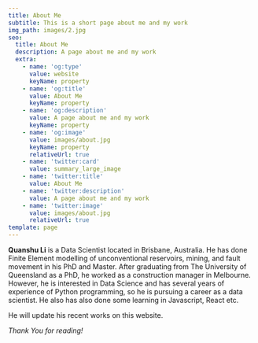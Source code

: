 ```yaml
---
title: About Me
subtitle: This is a short page about me and my work
img_path: images/2.jpg
seo:
  title: About Me
  description: A page about me and my work
  extra:
    - name: 'og:type'
      value: website
      keyName: property
    - name: 'og:title'
      value: About Me
      keyName: property
    - name: 'og:description'
      value: A page about me and my work
      keyName: property
    - name: 'og:image'
      value: images/about.jpg
      keyName: property
      relativeUrl: true
    - name: 'twitter:card'
      value: summary_large_image
    - name: 'twitter:title'
      value: About Me
    - name: 'twitter:description'
      value: A page about me and my work
    - name: 'twitter:image'
      value: images/about.jpg
      relativeUrl: true
template: page
---
```

**Quanshu Li** is a Data Scientist located in Brisbane, Australia. He has done Finite Element modelling of unconventional reservoirs, mining, and fault movement in his PhD and Master. After graduating from The University of Queensland as a PhD, he worked as a construction manager in Melbourne. However, he is interested in Data Science and has several years of experience of Python programming, so he is pursuing a career as a data scientist. He also has also done some learning in Javascript, React etc.

He will update his recent works on this website.

*Thank You for reading!*

